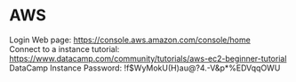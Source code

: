 # AWS
Login Web page: https://console.aws.amazon.com/console/home <br/>
Connect to a instance tutorial: https://www.datacamp.com/community/tutorials/aws-ec2-beginner-tutorial <br/>
DataCamp Instance Password:  !f$WyMokU(H)au@?4.-V&p*%EDVqqOWU <br/>




